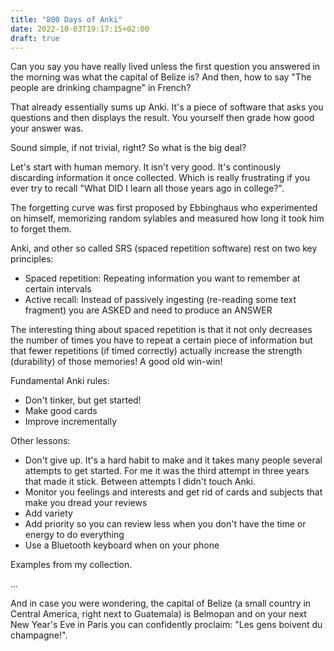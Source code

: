 ```yaml
---
title: "800 Days of Anki"
date: 2022-10-03T19:17:15+02:00
draft: true
---
```


Can you say you have really lived unless the first question you answered in the morning was what the capital of Belize is? And then, how to say "The people are drinking champagne" in French?

That already essentially sums up Anki. It's a piece of software that asks you questions and then displays the result. You yourself then grade how good your answer was.

Sound simple, if not trivial, right? So what is the big deal?

Let's start with human memory. It isn't very good. It's continously discarding information it once collected. Which is really frustrating if you ever try to recall "What DID I learn all those years ago in college?".

The forgetting curve was first proposed by Ebbinghaus who experimented on himself, memorizing random sylables and measured how long it took him to forget them.

Anki, and other so called SRS (spaced repetition software) rest on two key principles:

* Spaced repetition: Repeating information you want to remember at certain intervals
* Active recall: Instead of passively ingesting (re-reading some text fragment) you are ASKED and need to produce an ANSWER

The interesting thing about spaced repetition is that it not only decreases the number of times you have to repeat a certain piece of information but that fewer repetitions (if timed correctly) actually increase the strength (durability) of those memories! A good old win-win!

Fundamental Anki rules:

* Don't tinker, but get started!
* Make good cards
* Improve incrementally


Other lessons:
* Don't give up. It's a hard habit to make and it takes many people several attempts to get started. For me it was the third attempt in three years that made it stick. Between attempts I didn't touch Anki.
* Monitor you feelings and interests and get rid of cards and subjects that make you dread your reviews
* Add variety
* Add priority so you can review less when you don't have the time or energy to do everything
* Use a Bluetooth keyboard when on your phone

Examples from my collection.

...

And in case you were wondering, the capital of Belize (a small country in Central America, right next to Guatemala) is Belmopan and on your next New Year's Eve in Paris you can confidently proclaim: "Les gens boivent du champagne!".

